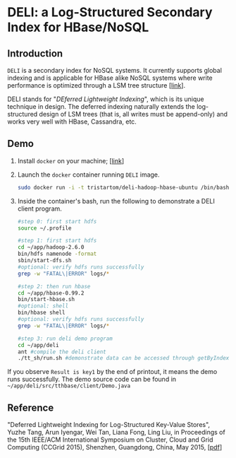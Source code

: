 DELI: a Log-Structured Secondary Index for HBase/NoSQL
======

Introduction
------
``DELI`` is a secondary index for NoSQL systems. It currently supports global indexing and is applicable for HBase alike NoSQL systems where write performance is optimized through a LSM tree structure [[link](http://en.wikipedia.org/wiki/Log-structured_merge-tree)]. 

DELI stands for "*DEferred Lightweight Indexing*", which is its unique technique in design. The deferred indexing naturally extends the log-structured design of LSM trees (that is, all writes must be append-only) and works very well with HBase, Cassandra, etc.


Demo
---

1. Install ``docker`` on your machine; [[link](https://www.docker.com)]  
2. Launch the ``docker`` container running ``DELI`` image.  

    ```bash
    sudo docker run -i -t tristartom/deli-hadoop-hbase-ubuntu /bin/bash 
    ```
3. Inside the container's bash, run the following to demonstrate a DELI client program.  
    ```bash
    #step 0: first start hdfs                       
    source ~/.profile
    
    #step 1: first start hdfs                       
    cd ~/app/hadoop-2.6.0 
    bin/hdfs namenode -format 
    sbin/start-dfs.sh  
    #optional: verify hdfs runs successfully
    grep -w "FATAL\|ERROR" logs/*

    #step 2: then run hbase                         
    cd ~/app/hbase-0.99.2 
    bin/start-hbase.sh  
    #optional: shell
    bin/hbase shell
    #optional: verify hdfs runs successfully
    grep -w "FATAL\|ERROR" logs/*

    #step 3: run deli demo program
    cd ~/app/deli
    ant #compile the deli client
    ./tt_sh/run.sh #demonstrate data can be accessed through getByIndex interface.
    ```

If you observe ``Result is key1`` by the end of printout, it means the demo runs successfully. The demo source code can be found in ``~/app/deli/src/tthbase/client/Demo.java``

Reference
---

"Deferred Lightweight Indexing for Log-Structured Key-Value Stores", Yuzhe Tang, Arun Iyengar, Wei Tan, Liana Fong, Ling Liu, in Proceedings of the 15th IEEE/ACM International Symposium on Cluster, Cloud and Grid Computing (CCGrid 2015), Shenzhen, Guangdong, China, May 2015, [[pdf](http://tristartom.github.io/docs/ccgrid15.pdf)]
